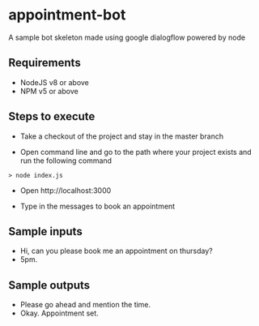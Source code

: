 # appointment-bot
A sample bot skeleton made using google dialogflow powered by node

## Requirements

- NodeJS v8 or above
- NPM v5 or above

## Steps to execute

- Take a checkout of the project and stay in the master branch

- Open command line and go to the path where your project exists and run the following command

```
> node index.js
``` 

- Open http://localhost:3000

- Type in the messages to book an appointment

## Sample inputs

- Hi, can you please book me an appointment on thursday?
- 5pm.

## Sample outputs

- Please go ahead and mention the time.
- Okay. Appointment set.